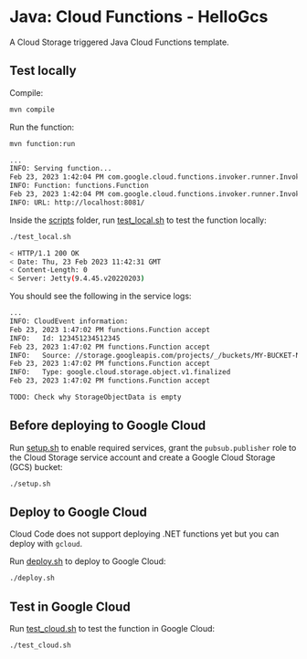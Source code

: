 # Java: Cloud Functions - HelloGcs

A Cloud Storage triggered Java Cloud Functions template.

## Test locally

Compile:

```sh
mvn compile
```

Run the function:

```sh
mvn function:run

...
INFO: Serving function...
Feb 23, 2023 1:42:04 PM com.google.cloud.functions.invoker.runner.Invoker logServerInfo
INFO: Function: functions.Function
Feb 23, 2023 1:42:04 PM com.google.cloud.functions.invoker.runner.Invoker logServerInfo
INFO: URL: http://localhost:8081/
```

Inside the [scripts](scripts) folder, run [test_local.sh](scripts/test.sh) to
test the function locally:

```sh
./test_local.sh

< HTTP/1.1 200 OK
< Date: Thu, 23 Feb 2023 11:42:31 GMT
< Content-Length: 0
< Server: Jetty(9.4.45.v20220203)
```

You should see the following in the service logs:

```sh
...
INFO: CloudEvent information:
Feb 23, 2023 1:47:02 PM functions.Function accept
INFO:   Id: 123451234512345
Feb 23, 2023 1:47:02 PM functions.Function accept
INFO:   Source: //storage.googleapis.com/projects/_/buckets/MY-BUCKET-NAME
Feb 23, 2023 1:47:02 PM functions.Function accept
INFO:   Type: google.cloud.storage.object.v1.finalized
Feb 23, 2023 1:47:02 PM functions.Function accept

TODO: Check why StorageObjectData is empty
```

## Before deploying to Google Cloud

Run [setup.sh](scripts/setup.sh) to enable required services, grant the
`pubsub.publisher` role to the Cloud Storage service account and create a Google
Cloud Storage (GCS) bucket:

```sh
./setup.sh
```

## Deploy to Google Cloud

Cloud Code does not support deploying .NET functions yet but you can deploy with
`gcloud`.

Run [deploy.sh](scripts/deploy.sh) to deploy to Google Cloud:

```sh
./deploy.sh
```

## Test in Google Cloud

Run [test_cloud.sh](scripts/test_cloud.sh) to test the function in Google Cloud:

```sh
./test_cloud.sh
```
